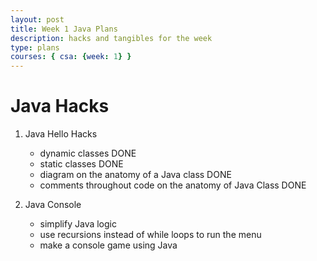 ```yaml
---
layout: post
title: Week 1 Java Plans
description: hacks and tangibles for the week
type: plans
courses: { csa: {week: 1} }
---
```


# Java Hacks
1. Java Hello Hacks
    - dynamic classes DONE
    - static classes DONE
    - diagram on the anatomy of a Java class DONE
    - comments throughout code on the anatomy of Java Class DONE

2. Java Console
    - simplify Java logic
    - use recursions instead of while loops to run the menu
    - make a console game using Java
